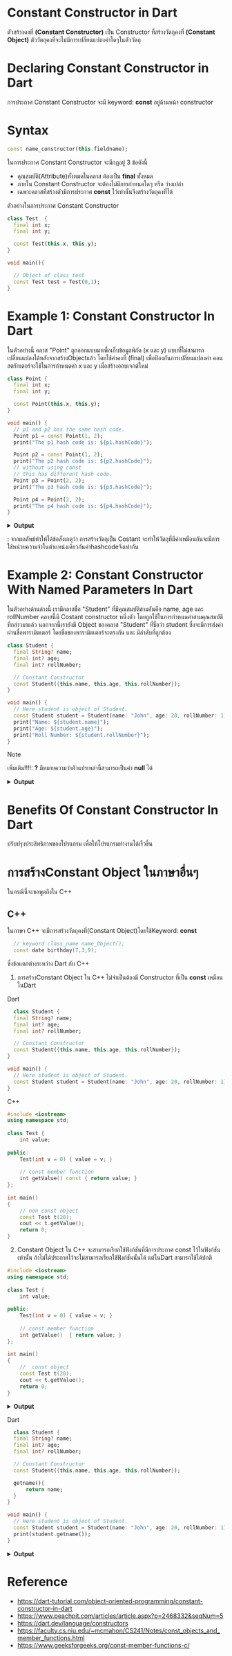 # Constant Constructor in Dart
ตัวสร้างคงที่ **(Constant Constructor)** เป็น Constructor ที่สร้างวัตถุคงที่ **(Constant Object)** ตัววัตถุคงที่จะไม่มีการเปลี่ยนแปลงค่าใดๆในตัววัตถุ

# Declaring Constant Constructor in Dart
การประกาศ Constant Constructor จะมี keyword: **const** อยู่ด้านหน้า constructor
# Syntax
```dart
const name_constructor(this.fieldname);
```
ในการประกาศ Constant Constructor จะมีกฎอยู่ 3 ข้อดังนี้
- คุณสมบัติ(Attribute)ทั้งหมดในคลาส ต้องเป็น **final** ทั้งหมด
- ภายใน Constant Constructor จะต้องไม่มีการกำหนดใดๆ หรือ ว่างเปล่า
- เฉพาะคลาสที่สร้างตัวมีการประกาศ **const** ไว้เท่านั้นจึงสร้างวัตถุคงที่ได้

ตัวอย่างในการประกาศ Constant Constructor 
```dart
class Test  {
  final int x;
  final int y;

  const Test(this.x, this.y);
}

void main(){

  // Object of class test
  const Test test = Test(0,1);
}
```
# Example 1: Constant Constructor In Dart
ในตัวอย่างนี้ คลาส "Point" ถูกออกแบบมาเพื่อเก็บข้อมูลพิกัด (x และ y) แบบที่ไม่สามารถเปลี่ยนแปลงได้หลังจากสร้างObjectแล้ว โดยใช้ค่าคงที่ (final) เพื่อป้องกันการเปลี่ยนแปลงค่า คอนสตรักเตอร์จะใช้ในการกำหนดค่า x และ y เมื่อสร้างออบเจกต์ใหม่ 
```dart
class Point {
  final int x;
  final int y;

  const Point(this.x, this.y);
}

void main() {
  // p1 and p2 has the same hash code.
  Point p1 = const Point(1, 2);
  print("The p1 hash code is: ${p1.hashCode}");

  Point p2 = const Point(1, 2);
  print("The p2 hash code is: ${p2.hashCode}");
  // without using const
  // this has different hash code.
  Point p3 = Point(2, 2);
  print("The p3 hash code is: ${p3.hashCode}");

  Point p4 = Point(2, 2);
  print("The p4 hash code is: ${p4.hashCode}");
}
```
<details>
  <summary><strong>Output</strong></summary>
    <pre><code> 
      The p1 hash code is: 305520010
      The p2 hash code is: 30552001
      The p3 hash code is: 343990408
      The p4 hash code is: 629594949
    </code></pre>
</details>

: จากผลลัพธ์ทำให้ได้ข้อสังเกตุว่า การสร้างวัตถุเป็น Costant จะทำให้วัตถุที่มีค่าเหมือนกันจะมีการใช้หน่วยความจำในตำเเหน่งเดียวกันค่าhashcodeจึงเท่ากัน
# Example 2: Constant Constructor With Named Parameters In Dart
ในตัวอย่างด้านล่างนี้ เรามีคลาสชื่อ "Student" ที่มีคุณสมบัติสามอันคือ name, age และ rollNumber คลาสนี้มี Costant constructor หนึ่งตัว โดยถูกใช้ในการกำหนดค่าสามคุณสมบัติที่กล่าวมาแล้ว นอกจากนี้เรายังมี Object ของคลาส "Student" ที่ชื่อว่า student ซึ่งจะมีการส่งค่าผ่านชื่อพารามิตเตอร์ โดยชื่อของพารามิตเตอร์จะตรงกัน และ มีลำดับที่ถูกต้อง
```dart
class Student {
  final String? name;
  final int? age;
  final int? rollNumber;

  // Constant Constructor
  const Student({this.name, this.age, this.rollNumber});
}

void main() {
  // Here student is object of Student.
  const Student student = Student(name: "John", age: 20, rollNumber: 1);
  print("Name: ${student.name}");
  print("Age: ${student.age}");
  print("Roll Number: ${student.rollNumber}");
}
```
>[!NOTE]
> เพิ่มเติม!!!!: **?** มีหมายความว่าตัวแปรเหล่านี้สามารถเป็นค่า **null** ได้


<details>
  <summary><strong>Output</strong></summary>
  <pre><code> 
    Name: John
    Age: 20
    Roll Number: 1
  </code></pre>
</details>

# Benefits Of Constant Constructor In Dart
ปรับปรุงประสิทธิภาพของโปรแกรม เพื่อให้โปรแกรมทำงานได้เร็วขึ้น

# การสร้างConstant Object ในภาษาอื่นๆ 
ในกรณีนี้จะขอพูดถึงใน C++
## C++
ในภาษา C++ จะมีการสร้างวัตถุคงที่(Constant Object)โดยใช้Keyword: **const**
```C++
  // keyword class_name name_Object();
  const date birthday(7,3,9);
```
ซึ่งข้อแตกต่างระหว่าง Dart กับ C++
1. การสร้างConstant Object ใน C++ ไม่จำเป็นต้องมี Constructor ที่เป็น **const** เหมือนในDart

Dart
```dart
  class Student {
  final String? name;
  final int? age;
  final int? rollNumber;

  // Constant Constructor
  const Student({this.name, this.age, this.rollNumber});
}

void main() {
  // Here student is object of Student.
  const Student student = Student(name: "John", age: 20, rollNumber: 1);
} 
```
C++
```C++
#include <iostream>
using namespace std;
 
class Test {
    int value;
 
public:
    Test(int v = 0) { value = v; }
 
    // const member function
    int getValue() const { return value; }
};
 
int main()
{
    // non const object
    const Test t(20);
    cout << t.getValue();
    return 0;
}
```
2. Constant Object ใน C++ จะสามารถเรียกใช้ฟังก์ชันที่มีการประกาศ const ไว้ในฟังก์ชันเท่านั้น ถ้าไม่ได้ประกาศไว้จะไม่สามารถเรียกใช้ฟังก์ชันนั้นได้ แต่ในDart สามารถใช้ได้ปกติ
   
```C++
#include <iostream>
using namespace std;
 
class Test {
    int value;
 
public:
    Test(int v = 0) { value = v; }
 
    // const member function
    int getValue()  { return value; }
};
 
int main()
{
    //  const object
    const Test t(20);
    cout << t.getValue();
    return 0;
}
```
<details>
  <summary><strong>Output</strong></summary>
  <pre><code> 
main.cpp: In function 'int main()':
main.cpp:19:23: error: passing 'const Test' as 'this' argument discards qualifiers []8;;https://gcc.gnu.org/onlinedocs/gcc/Warning-Options.html#index-fpermissive-fpermissive]8;;]
   19 |     cout << t.getValue();
      |             ~~~~~~~~~~^~
main.cpp:12:9: note:   in call to 'int Test::getValue()'
   12 |     int getValue() { return value; }
      |         ^~~~~~~~
  </code></pre>
</details>

Dart
```dart
  class Student {
  final String? name;
  final int? age;
  final int? rollNumber;

  // Constant Constructor
  const Student({this.name, this.age, this.rollNumber});

  getname(){
      return name;
  }
}

void main() {
  // Here student is object of Student.
  const Student student = Student(name: "John", age: 20, rollNumber: 1);
  print(student.getname());
}
```
<details>
  <summary><strong>Output</strong></summary>
  <pre><code> 
  John
  </code></pre>
</details>
     
# Reference
- https://dart-tutorial.com/object-oriented-programming/constant-constructor-in-dart
- https://www.peachpit.com/articles/article.aspx?p=2468332&seqNum=5
- https://dart.dev/language/constructors
- https://faculty.cs.niu.edu/~mcmahon/CS241/Notes/const_objects_and_member_functions.html
- https://www.geeksforgeeks.org/const-member-functions-c/
